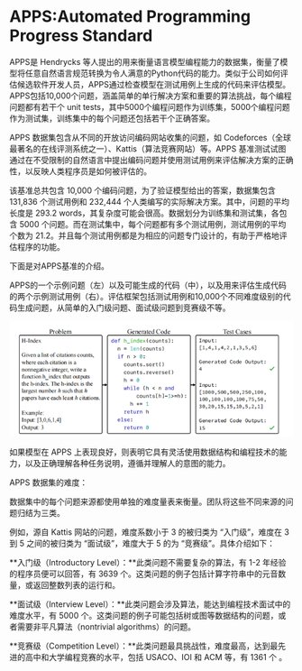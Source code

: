 # APPS:Automated Programming Progress Standard

APPS是 Hendrycks 等人提出的用来衡量语言模型编程能力的数据集，衡量了模型将任意自然语言规范转换为令人满意的Python代码的能力。类似于公司如何评估候选软件开发人员，APPS通过检查模型在测试用例上生成的代码来评估模型。APPS包括10,000个问题，涵盖简单的单行解决方案和重要的算法挑战，每个编程问题都有若干个 unit tests，其中5000个编程问题作为训练集，5000个编程问题作为测试集，训练集中的每个问题还包括若干个正确答案。

APPS 数据集包含从不同的开放访问编码网站收集的问题，如 Codeforces（全球最著名的在线评测系统之一）、Kattis（算法竞赛网站）等。APPS 基准测试试图通过在不受限制的自然语言中提出编码问题并使用测试用例来评估解决方案的正确性，以反映人类程序员是如何被评估的。

该基准总共包含 10,000 个编码问题，为了验证模型给出的答案，数据集包含 131,836 个测试用例和 232,444 个人类编写的实际解决方案。其中，问题的平均长度是 293.2 words，其复杂度可能会很高。数据划分为训练集和测试集，各包含 5000 个问题。而在测试集中，每个问题都有多个测试用例，测试用例的平均个数为 21.2。并且每个测试用例都是为相应的问题专门设计的，有助于严格地评估程序的功能。

下面是对APPS基准的介绍。

APPS的一个示例问题（左）以及可能生成的代码（中），以及用来评估生成代码的两个示例测试用例（右）。评估框架包括测试用例和10,000个不同难度级别的代码生成问题，从简单的入门级问题、面试级问题到竞赛级不等。

![image-20230423000151010](assets/image-20230423000151010.png)

如果模型在 APPS 上表现良好，则表明它具有灵活使用数据结构和编程技术的能力，以及正确理解各种任务说明，遵循并理解人的意图的能力。



APPS 数据集的难度：

数据集中的每个问题来源都使用单独的难度量表来衡量。团队将这些不同来源的问题归结为三类。

例如，源自 Kattis 网站的问题，难度系数小于 3 的被归类为 “入门级”，难度在 3 到 5 之间的被归类为 “面试级”，难度大于 5 的为 “竞赛级”。具体介绍如下：

**入门级（Introductory Level）：**此类问题不需要复杂的算法，有 1-2 年经验的程序员便可以回答，有 3639 个。这类问题的例子包括计算字符串中的元音数量，或返回整数列表的运行和。

**面试级（Interview Level）：**此类问题会涉及算法，能达到编程技术面试中的难度水平，有 5000 个。这类问题的例子可能包括树或图等数据结构的问题，或者需要非平凡算法（nontrivial algorithms）的问题。

**竞赛级（Competition Level）：**此类问题最具挑战性，难度最高，达到最先进的高中和大学编程竞赛的水平，包括 USACO、IOI 和 ACM 等，有 1361 个 。